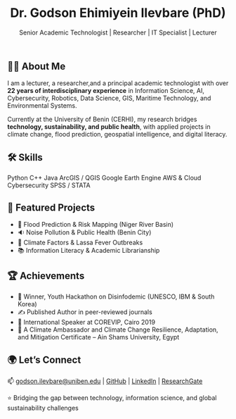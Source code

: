 <!DOCTYPE html>
<html lang="en">
<head>
  <meta charset="UTF-8" />
  <meta name="viewport" content="width=device-width, initial-scale=1.0" />
  <title>Dr. Godson Ehimiyein Ilevbare | Portfolio</title>
  <script src="https://cdn.tailwindcss.com"></script>
</head>
<body class="bg-gray-100 text-gray-800">

  <!-- Header -->
  <header class="bg-blue-900 text-white p-6 text-center">
    <h1 class="text-3xl font-bold">Dr. Godson Ehimiyein Ilevbare (PhD)</h1>
    <p class="text-lg">Senior Academic Technologist | Researcher | IT Specialist | Lecturer</p>
  </header>

  <!-- About Section -->
  <section class="max-w-4xl mx-auto p-8">
    <h2 class="text-2xl font-semibold text-blue-800 mb-4">👨‍🔬 About Me</h2>
    <p>
      I am a lecturer, a researcher,and a principal academic technologist with over 
      <strong>22 years of interdisciplinary experience</strong> in Information Science, AI, 
      Cybersecurity, Robotics, Data Science, GIS, Maritime Technology, and Environmental Systems.
    </p>
    <p class="mt-4">
      Currently at the University of Benin (CERHI), my research bridges 
      <strong>technology, sustainability, and public health</strong>, with applied projects in 
      climate change, flood prediction, geospatial intelligence, and digital literacy.
    </p>
  </section>

  <!-- Skills -->
  <section class="bg-white p-8 shadow-md max-w-4xl mx-auto my-6 rounded-xl">
    <h2 class="text-2xl font-semibold text-blue-800 mb-4">🛠️ Skills</h2>
    <div class="grid grid-cols-2 md:grid-cols-4 gap-3">
      <span class="bg-blue-100 px-3 py-1 rounded">Python</span>
      <span class="bg-blue-100 px-3 py-1 rounded">C++</span>
      <span class="bg-blue-100 px-3 py-1 rounded">Java</span>
      <span class="bg-blue-100 px-3 py-1 rounded">ArcGIS / QGIS</span>
      <span class="bg-blue-100 px-3 py-1 rounded">Google Earth Engine</span>
      <span class="bg-blue-100 px-3 py-1 rounded">AWS & Cloud</span>
      <span class="bg-blue-100 px-3 py-1 rounded">Cybersecurity</span>
      <span class="bg-blue-100 px-3 py-1 rounded">SPSS / STATA</span>
    </div>
  </section>

  <!-- Projects -->
  <section class="max-w-4xl mx-auto p-8">
    <h2 class="text-2xl font-semibold text-blue-800 mb-4">🚀 Featured Projects</h2>
    <ul class="list-disc pl-6">
      <li>🌊 Flood Prediction & Risk Mapping (Niger River Basin)</li>
      <li>🔉 Noise Pollution & Public Health (Benin City)</li>
      <li>🦠 Climate Factors & Lassa Fever Outbreaks</li>
      <li>📚 Information Literacy & Academic Librarianship</li>
    </ul>
  </section>

  <!-- Achievements -->
  <section class="bg-white p-8 shadow-md max-w-4xl mx-auto my-6 rounded-xl">
    <h2 class="text-2xl font-semibold text-blue-800 mb-4">🏆 Achievements</h2>
    <ul class="list-disc pl-6">
      <li>🥇 Winner, Youth Hackathon on Disinfodemic (UNESCO, IBM & South Korea)</li>
      <li>✍️ Published Author in peer-reviewed journals</li>
      <li>🎤 International Speaker at COREVIP, Cairo 2019</li>
      <li>🌱 A Climate Ambassador and Climate Change Resilience, Adaptation, and Mitigation Certificate – Ain Shams University, Egypt</li>
    </ul>
  </section>

  <!-- Contact -->
  <section class="max-w-4xl mx-auto p-8 text-center">
    <h2 class="text-2xl font-semibold text-blue-800 mb-4">🌍 Let’s Connect</h2>
    <p>
      📫 <a href="mailto:godson.ilevbare@uniben.edu" class="text-blue-600">godson.ilevbare@uniben.edu</a> |
      <a href="https://github.com/uniquegodson" class="text-blue-600">GitHub</a> |
      <a href="https://www.linkedin.com/in/godson-ilevbare" class="text-blue-600">LinkedIn</a> |
      <a href="https://www.researchgate.net/profile/Godson-Ilevbare" class="text-blue-600">ResearchGate</a>
    </p>
  </section>

  <!-- Footer -->
  <footer class="bg-blue-900 text-white text-center p-4 mt-6">
    ⭐️ Bridging the gap between technology, information science, and global sustainability challenges
  </footer>

</body>
</html>
